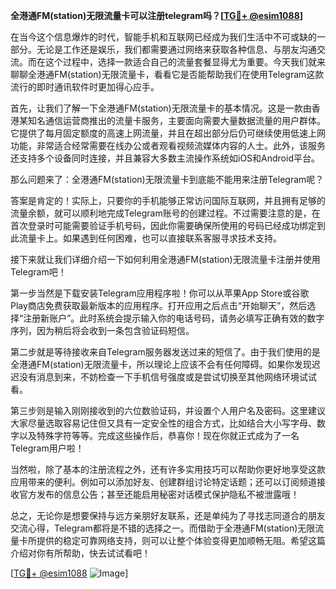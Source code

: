 **全港通FM(station)无限流量卡可以注册telegram吗？[[TG💪+ @esim1088](https://t.me/s/esim1088)]**

在当今这个信息爆炸的时代，智能手机和互联网已经成为我们生活中不可或缺的一部分。无论是工作还是娱乐，我们都需要通过网络来获取各种信息、与朋友沟通交流。而在这个过程中，选择一款适合自己的流量套餐显得尤为重要。今天我们就来聊聊全港通FM(station)无限流量卡，看看它是否能帮助我们在使用Telegram这款流行的即时通讯软件时更加得心应手。

首先，让我们了解一下全港通FM(station)无限流量卡的基本情况。这是一款由香港某知名通信运营商推出的流量卡服务，主要面向需要大量数据流量的用户群体。它提供了每月固定额度的高速上网流量，并且在超出部分后仍可继续使用低速上网功能，非常适合经常需要在线办公或者观看视频流媒体内容的人士。此外，该服务还支持多个设备同时连接，并且兼容大多数主流操作系统如iOS和Android平台。

那么问题来了：全港通FM(station)无限流量卡到底能不能用来注册Telegram呢？

答案是肯定的！实际上，只要你的手机能够正常访问国际互联网，并且拥有足够的流量余额，就可以顺利地完成Telegram账号的创建过程。不过需要注意的是，在首次登录时可能需要验证手机号码，因此你需要确保所使用的号码已经成功绑定到此流量卡上。如果遇到任何困难，也可以直接联系客服寻求技术支持。

接下来就让我们详细介绍一下如何利用全港通FM(station)无限流量卡注册并使用Telegram吧！

第一步当然是下载安装Telegram应用程序啦！你可以从苹果App Store或谷歌Play商店免费获取最新版本的应用程序。打开应用之后点击“开始聊天”，然后选择“注册新账户”。此时系统会提示输入你的电话号码，请务必填写正确有效的数字序列，因为稍后将会收到一条包含验证码短信。

第二步就是等待接收来自Telegram服务器发送过来的短信了。由于我们使用的是全港通FM(station)无限流量卡，所以理论上应该不会有任何障碍。如果你发现迟迟没有消息到来，不妨检查一下手机信号强度或是尝试切换至其他网络环境试试看。

第三步则是输入刚刚接收到的六位数验证码，并设置个人用户名及密码。这里建议大家尽量选取容易记住但又具有一定安全性的组合方式，比如结合大小写字母、数字以及特殊字符等等。完成这些操作后，恭喜你！现在你就正式成为了一名Telegram用户啦！

当然啦，除了基本的注册流程之外，还有许多实用技巧可以帮助你更好地享受这款应用带来的便利。例如可以添加好友、创建群组讨论特定话题；还可以订阅频道接收官方发布的信息公告；甚至还能启用秘密对话模式保护隐私不被泄露哦！

总之，无论你是想要保持与远方亲朋好友联系，还是单纯为了寻找志同道合的朋友交流心得，Telegram都将是不错的选择之一。而借助于全港通FM(station)无限流量卡所提供的稳定可靠网络支持，则可以让整个体验变得更加顺畅无阻。希望这篇介绍对你有所帮助，快去试试看吧！

[[TG💪+ @esim1088](https://t.me/s/esim1088) ![Image](https://i.postimg.cc/4NQfJmqS/Snipaste-2025-05-13-00-14-12.png)]
